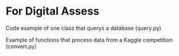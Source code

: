 # For Digital Assess

Code example of one class that querys a database (query.py) 

Example of functions that process data from a Kaggle competition (convert.py)
